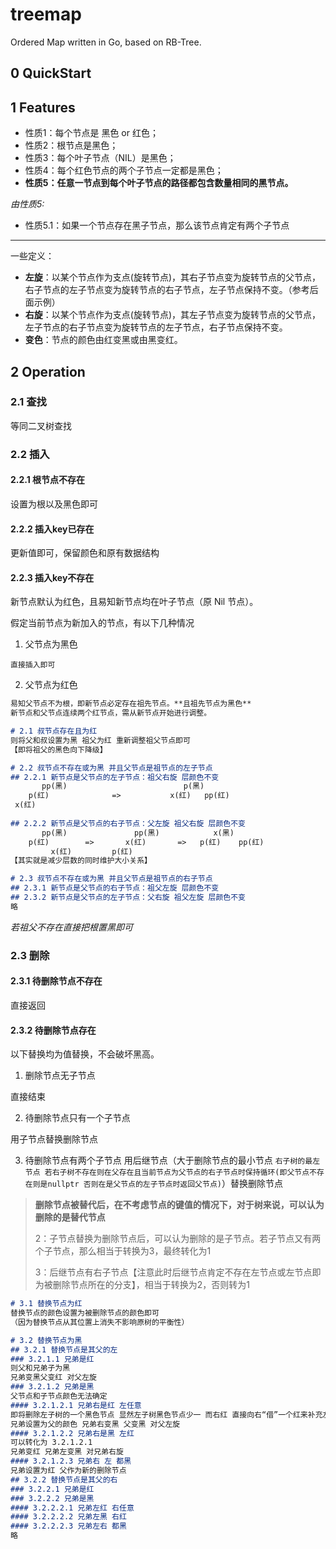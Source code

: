 # treemap

Ordered Map written in Go, based on RB-Tree.



## 0 QuickStart







## 1 Features

- 性质1：每个节点是 黑色 or 红色；
- 性质2：根节点是黑色；
- 性质3：每个叶子节点（NIL）是黑色；
- 性质4：每个红色节点的两个子节点一定都是黑色；
- **性质5：任意一节点到每个叶子节点的路径都包含数量相同的黑节点。**

*由性质5:*

- 性质5.1：如果一个节点存在黑子节点，那么该节点肯定有两个子节点

------

一些定义：

- **左旋**：以某个节点作为支点(旋转节点)，其右子节点变为旋转节点的父节点，右子节点的左子节点变为旋转节点的右子节点，左子节点保持不变。（参考后面示例）
- **右旋**：以某个节点作为支点(旋转节点)，其左子节点变为旋转节点的父节点，左子节点的右子节点变为旋转节点的左子节点，右子节点保持不变。
- **变色**：节点的颜色由红变黑或由黑变红。



## 2 Operation

### 2.1 查找

等同二叉树查找

### 2.2 插入

#### 2.2.1 根节点不存在

设置为根以及黑色即可

#### 2.2.2 插入key已存在

更新值即可，保留颜色和原有数据结构

#### 2.2.3 插入key不存在

新节点默认为红色，且易知新节点均在叶子节点（原 Nil 节点）。

假定当前节点为新加入的节点，有以下几种情况

1. 父节点为黑色

```
直接插入即可
```

2. 父节点为红色

```markdown
易知父节点不为根，即新节点必定存在祖先节点。**且祖先节点为黑色**
新节点和父节点连续两个红节点，需从新节点开始进行调整。

# 2.1 叔节点存在且为红
则将父和叔设置为黑 祖父为红 重新调整祖父节点即可
【即将祖父的黑色向下降级】

# 2.2 叔节点不存在或为黑 并且父节点是祖节点的左子节点
## 2.2.1 新节点是父节点的左子节点：祖父右旋 层颜色不变
       pp(黑)                          p(黑)
    p(红)              =>           x(红)   pp(红)
 x(红)
 
## 2.2.2 新节点是父节点的右子节点：父左旋 祖父右旋 层颜色不变
       pp(黑)               pp(黑)            x(黑)
    p(红)        =>       x(红)       =>   p(红)    pp(红)
         x(红)         p(红)
【其实就是减少层数的同时维护大小关系】

# 2.3 叔节点不存在或为黑 并且父节点是祖节点的右子节点
## 2.3.1 新节点是父节点的右子节点：祖父左旋 层颜色不变
## 2.3.2 新节点是父节点的左子节点：父右旋 祖父左旋 层颜色不变
略
```

*若祖父不存在直接把根置黑即可*

### 2.3 删除

#### 2.3.1 待删除节点不存在

直接返回

#### 2.3.2 待删除节点存在

以下替换均为值替换，不会破坏黑高。

1. 删除节点无子节点

直接结束

2. 待删除节点只有一个子节点

用子节点替换删除节点

3. 待删除节点有两个子节点 用后继节点（大于删除节点的最小节点 `右子树的最左节点 若右子树不存在则在父存在且当前节点为父节点的右子节点时保持循环(即父节点不存在则是nullptr 否则在是父节点的左子节点时返回父节点)`）替换删除节点

> **删除节点被替代后，在不考虑节点的键值的情况下，对于树来说，可以认为删除的是替代节点**
>
> 2：子节点替换为删除节点后，可以认为删除的是子节点。若子节点又有两个子节点，那么相当于转换为3，最终转化为1
>
> 3：后继节点有右子节点【注意此时后继节点肯定不存在左节点或左节点即为被删除节点所在的分支】，相当于转换为2，否则转为1

```markdown
# 3.1 替换节点为红
替换节点的颜色设置为被删除节点的颜色即可
（因为替换节点从其位置上消失不影响原树的平衡性）

# 3.2 替换节点为黑
## 3.2.1 替换节点是其父的左
### 3.2.1.1 兄弟是红
则父和兄弟子为黑
兄弟变黑父变红 对父左旋
### 3.2.1.2 兄弟是黑
父节点和子节点颜色无法确定
#### 3.2.1.2.1 兄弟右是红 左任意
即将删除左子树的一个黑色节点 显然左子树黑色节点少一 而右红 直接向右“借”一个红来补充左子树黑色节点
兄弟设置为父的颜色 兄弟右变黑 父变黑 对父左旋
#### 3.2.1.2.2 兄弟右是黑 左红
可以转化为 3.2.1.2.1
兄弟变红 兄弟左变黑 对兄弟右旋
#### 3.2.1.2.3 兄弟右 左 都黑
兄弟设置为红 父作为新的删除节点
## 3.2.2 替换节点是其父的右
### 3.2.2.1 兄弟是红
### 3.2.2.2 兄弟是黑
#### 3.2.2.2.1 兄弟左红 右任意
#### 3.2.2.2.2 兄弟左黑 右红
#### 3.2.2.2.3 兄弟左右 都黑
略
```

